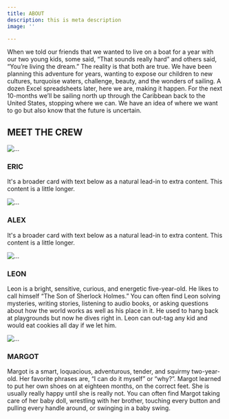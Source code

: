 ```yaml
---
title: ABOUT
description: this is meta description
image: ''

---
```

When we told our friends that we wanted to live on a boat for a year with our two young kids, some said, “That sounds really hard” and others said, “You’re living the dream.” The reality is that both are true. We have been planning this adventure for years, wanting to expose our children to new cultures, turquoise waters, challenge, beauty, and the wonders of sailing. A dozen Excel spreadsheets later, here we are, making it happen. For the next 10-months we’ll be sailing north up through the Caribbean back to the United States, stopping where we can. We have an idea of where we want to go but also know that the future is uncertain.

<h2 class="text-center section-space">MEET THE CREW</h2>
  
  <div class="row">
  <div class="col-sm-6">
    <div class="card">
      <img src="/images/pxl_20210910_211241726-portrait.jpg" class="card-img-top" alt="...">
      <div class="card-body">
        <h3 class="card-title text-center">ERIC</h3>
        <p class="card-text">It's a broader card with text below as a natural lead-in to extra content. This content is a little longer.</p>
      </div>
    </div>
  </div>
  
  <div class="col-sm-6">
    <div class="card">
      <img src="/images/pxl_20210910_211241726-portrait.jpg" class="card-img-top" alt="...">
      <div class="card-body">
        <h3 class="card-title text-center">ALEX</h3>
        <p class="card-text">It's a broader card with text below as a natural lead-in to extra content. This content is a little longer.</p>
      </div>
    </div>
  </div>
</div>

<div class="row">
  <div class="col-sm-6">
    <div class="card">
      <img src="/images/pxl_20210910_211241726-portrait.jpg" class="card-img-top" alt="...">
      <div class="card-body">
        <h3 class="card-title text-center">LEON</h3>
        <p class="card-text">Leon is a bright, sensitive, curious, and energetic five-year-old. He likes to call himself “The Son of Sherlock Holmes.” You can often find Leon solving mysteries, writing stories, listening to audio books, or asking questions about how the world works as well as his place in it. He used to hang back at playgrounds but now he dives right in. Leon can out-tag any kid and would eat cookies all day if we let him. </p>
      </div>
    </div>
  </div>
  <div class="col-sm-6">
    <div class="card">
      <img src="/images/pxl_20210910_211241726-portrait.jpg" class="card-img-top" alt="...">
      <div class="card-body">
        <h3 class="card-title text-center">MARGOT</h3>
        <p class="card-text">Margot is a smart, loquacious, adventurous, tender, and squirmy two-year-old. Her favorite phrases are, “I can do it myself” or “why?”. Margot learned to put her own shoes on at eighteen months, on the correct feet. She is usually really happy until she is really not. You can often find Margot taking care of her baby doll, wrestling with her brother, touching every button and pulling every handle around, or swinging in a baby swing. </p>
      </div>
    </div>
  </div>
</div>